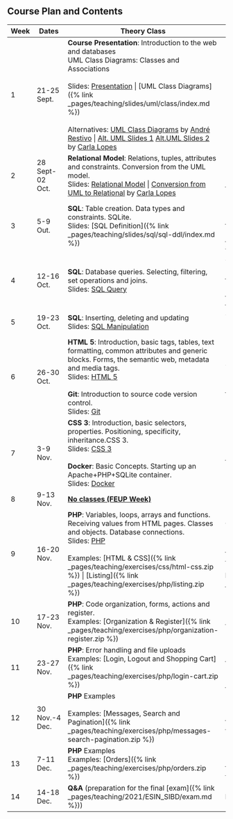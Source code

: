 ## Course Plan and Contents

| Week | Dates          | Theory Class                                                 | Practical Class                                              |
| ---- | -------------- | ------------------------------------------------------------ | ------------------------------------------------------------ |
| 1    | 21-25 Sept. | **Course Presentation**: Introduction to the web and databases<br />UML Class Diagrams: Classes and Associations<br /><br />Slides: [Presentation](/teaching/2021/ESIN_SIBD/presentation/) \| [UML Class Diagrams]({% link _pages/teaching/slides/uml/class/index.md %}) <br/><br/> Alternatives: [UML Class Diagrams](https://web.fe.up.pt/~arestivo/presentation/uml-classes) by [André Restivo](https://web.fe.up.pt/~arestivo/page/) \| [Alt. UML Slides 1](https://drive.google.com/open?id=1_hGXTIVIQLHAwtZWNrwh1qARVYuS25CR) [Alt.UML Slides 2](https://drive.google.com/open?id=1AzI2PvqbNL-B6MVcEtazYgxZ_EBmU7C9) by [Carla Lopes](http://www.carlalopes.com) | No practical class                                           |
| 2    | 28 Sept-02 Oct. | **Relational Model**: Relations, tuples, attributes and constraints. Conversion from the UML model.<br />Slides: [Relational Model](https://web.fe.up.pt/~arestivo/presentation/relationalmodel) \| [Conversion from UML to Relational](https://drive.google.com/file/d/1LCbseRfrHvnyd1f4oYi1zMt2dVM2Q8BA/view?usp=sharing) by [Carla Lopes](http://www.carlalopes.com) | UML <br/>[Exercises]({% link _pages/teaching/exercises/uml/class/index.md %}) |
| 3    | 5-9 Out. | **SQL**: Table creation. Data types and constraints. SQLite.<br />Slides: [SQL Definition]({% link _pages/teaching/slides/sql/sql-ddl/index.md %}) | Relational Model <br/>[Exercises]({% link _pages/teaching/exercises/uml/conversion_to_relational/index.md %}) \| <i class="fa fa-envelope fa-pulse delivery"></i>**Delivery** [Project]({% link _pages/teaching/2021/ESIN_SIBD/esin/project.md %}) Topics and Group Formation |
| 4    | 12-16 Oct.   | **SQL**: Database queries. Selecting, filtering, set operations and joins.<br />Slides: [SQL Query](https://web.fe.up.pt/~arestivo/presentation/sql-dql) | SQL <br/>[Exercises on Schema Design using SQL]({% link _pages/teaching/solutions/uml/conversion_to_relational/index.md %}) \| [SQLite3 Guide]({% link _pages/teaching/howto/sqlite/index.md %}) \| [Solutions]({% link _pages/teaching/exercises/sql/ddl/index.md %}) |
| 5    | 19-23 Oct.   | **SQL**: Inserting, deleting and updating<br />Slides: [SQL Manipulation](https://web.fe.up.pt/~arestivo/presentation/sql-dml) | SQL Query writing exercises <br/>[Exercises]({% link _pages/teaching/exercises/sql/dql/index.md %}) |
| 6    | 26-30 Oct.   | **HTML 5**: Introduction, basic tags, tables, text formatting, common attributes and generic blocks. Forms, the semantic web, metadata and media tags.<br />Slides: [HTML 5](https://web.fe.up.pt/~arestivo/presentation/html5)<br/><br/>**Git**: Introduction to source code version control.<br/>Slides: [Git](/teaching/slides/git/basics/) | SQL Query writing exercises <br/>[Exercises]({% link _pages/teaching/exercises/sql/dql/index.md %}) \| [Solutions]({% link _pages/teaching/exercises/sql/dql/index.md %}) |
| 7 | 3-9 Nov. | **CSS 3**: Introduction, basic selectors, properties. Positioning, specificity, inheritance.CSS 3.<br />Slides: [CSS 3](https://web.fe.up.pt/~arestivo/presentation/css3)<br /><br />**Docker**: Basic Concepts. Starting up an Apache+PHP+SQLite container.<br/>Slides: [Docker](/teaching/slides/docker/basics/)<br/> | HTML [Exercises]({% link _pages/teaching/exercises/html/html5/index.md %}) |
| 8    | 9-13 Nov.       | **[No classes (FEUP Week)](https://sigarra.up.pt/feup/pt/web_base.gera_pagina?p_pagina=página%20estática%20genérica%20106)** |                                                              |
| 9   | 16-20 Nov.  | **PHP**: Variables, loops, arrays and functions. Receiving values from HTML pages. Classes and objects. Database connections.<br />Slides: [PHP](https://web.fe.up.pt/~arestivo/presentation/php)<br /><br />Examples: [HTML & CSS]({% link _pages/teaching/exercises/css/html-css.zip %}) \| [Listing]({% link _pages/teaching/exercises/php/listing.zip %})| CSS [Exercises](https://www.fe.up.pt/~arestivo/page/exercises/css/) \| [Solutions](https://www.fe.up.pt/~arestivo/page/solutions/css/)  <br /><br />[Working locally using Docker]({% link _pages/teaching/howto/local_dev_with_docker/index.md %}) \| <i class="fas fa-video recording"></i> [Live Coding (News website exercise)](https://www.youtube.com/playlist?list=PL2P6FJpC6dvADsq5iTcRHASMdY7CcXTLt) <br /><br /><i class="fa fa-envelope fa-pulse delivery"></i>**Delivery** UML and Relational Model for the [Project]({% link _pages/teaching/2021/ESIN_SIBD/esin/project.md %}) |
| 10   | 17-23 Nov.     | **PHP**: Code organization, forms, actions and register.<br />Examples: [Organization & Register]({% link _pages/teaching/exercises/php/organization-register.zip %}) | [PHP Exercises](https://web.fe.up.pt/~arestivo/page/exercises/php/) |
| 11   | 23-27 Nov.   | **PHP**: Error handling and file uploads<br />Examples: [Login, Logout and Shopping Cart]({% link _pages/teaching/exercises/php/login-cart.zip %}) | [Project]({% link _pages/teaching/2021/ESIN_SIBD/esin/project.md %}) Support  <br/><br/>[PHP FAQ and Common Mistakes]({% link _pages/teaching/2021/ESIN_SIBD/tips_faq.md %}) |
| 12   | 30 Nov.-4 Dec. | **PHP** Examples<br /><br />Examples: [Messages, Search and Pagination]({% link _pages/teaching/exercises/php/messages-search-pagination.zip %}) | [Project]({% link _pages/teaching/2021/ESIN_SIBD/esin/project.md %}) Support \| [PHP Exercises](https://web.fe.up.pt/~arestivo/page/exercises/php/) |
| 13   | 7-11 Dec.    | **PHP** Examples<br />Examples: [Orders]({% link _pages/teaching/exercises/php/orders.zip %}) | [Project]({% link _pages/teaching/2021/ESIN_SIBD/esin/project.md %}) Support \| [PHP Exercises](https://web.fe.up.pt/~arestivo/page/exercises/php/) |
| 14   | 14-18 Dec.   | **Q&A** (preparation for the final [exam]({% link _pages/teaching/2021/ESIN_SIBD/exam.md %}))                   | <i class="fa fa-envelope fa-pulse delivery"></i>**Delivery** Project Presentation                                     |
